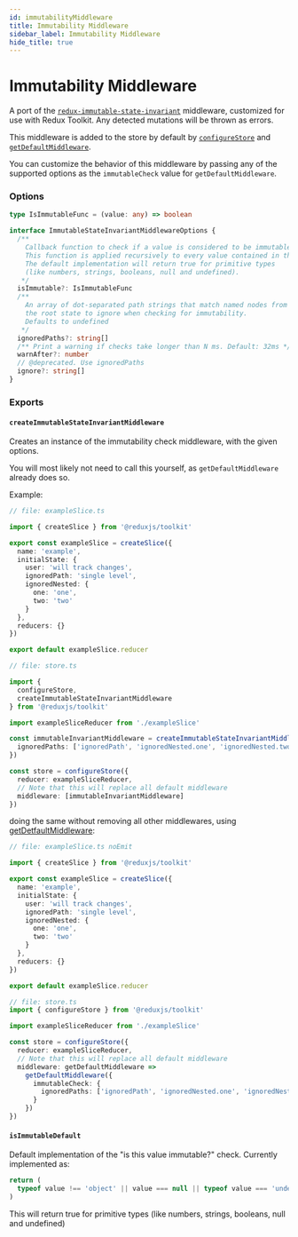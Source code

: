 ```yaml
---
id: immutabilityMiddleware
title: Immutability Middleware
sidebar_label: Immutability Middleware
hide_title: true
---
```


# Immutability Middleware

A port of the [`redux-immutable-state-invariant`](https://github.com/leoasis/redux-immutable-state-invariant) middleware, customized for use with Redux Toolkit. Any detected mutations will be thrown as errors.

This middleware is added to the store by default by [`configureStore`](./configureStore.mdx) and [`getDefaultMiddleware`](./getDefaultMiddleware.mdx).

You can customize the behavior of this middleware by passing any of the supported options as the `immutableCheck` value for `getDefaultMiddleware`.

### Options

```typescript
type IsImmutableFunc = (value: any) => boolean

interface ImmutableStateInvariantMiddlewareOptions {
  /**
    Callback function to check if a value is considered to be immutable.
    This function is applied recursively to every value contained in the state.
    The default implementation will return true for primitive types 
    (like numbers, strings, booleans, null and undefined).
   */
  isImmutable?: IsImmutableFunc
  /** 
    An array of dot-separated path strings that match named nodes from 
    the root state to ignore when checking for immutability.
    Defaults to undefined
   */
  ignoredPaths?: string[]
  /** Print a warning if checks take longer than N ms. Default: 32ms */
  warnAfter?: number
  // @deprecated. Use ignoredPaths
  ignore?: string[]
}
```

### Exports

#### `createImmutableStateInvariantMiddleware`

Creates an instance of the immutability check middleware, with the given options.

You will most likely not need to call this yourself, as `getDefaultMiddleware` already does so.

Example:

```typescript
// file: exampleSlice.ts

import { createSlice } from '@reduxjs/toolkit'

export const exampleSlice = createSlice({
  name: 'example',
  initialState: {
    user: 'will track changes',
    ignoredPath: 'single level',
    ignoredNested: {
      one: 'one',
      two: 'two'
    }
  },
  reducers: {}
})

export default exampleSlice.reducer

// file: store.ts

import {
  configureStore,
  createImmutableStateInvariantMiddleware
} from '@reduxjs/toolkit'

import exampleSliceReducer from './exampleSlice'

const immutableInvariantMiddleware = createImmutableStateInvariantMiddleware({
  ignoredPaths: ['ignoredPath', 'ignoredNested.one', 'ignoredNested.two']
})

const store = configureStore({
  reducer: exampleSliceReducer,
  // Note that this will replace all default middleware
  middleware: [immutableInvariantMiddleware]
})
```

doing the same without removing all other middlewares, using [getDetfaultMiddleware](./getDefaultMiddleware):

```typescript
// file: exampleSlice.ts noEmit

import { createSlice } from '@reduxjs/toolkit'

export const exampleSlice = createSlice({
  name: 'example',
  initialState: {
    user: 'will track changes',
    ignoredPath: 'single level',
    ignoredNested: {
      one: 'one',
      two: 'two'
    }
  },
  reducers: {}
})

export default exampleSlice.reducer

// file: store.ts
import { configureStore } from '@reduxjs/toolkit'

import exampleSliceReducer from './exampleSlice'

const store = configureStore({
  reducer: exampleSliceReducer,
  // Note that this will replace all default middleware
  middleware: getDefaultMiddleware =>
    getDefaultMiddleware({
      immutableCheck: {
        ignoredPaths: ['ignoredPath', 'ignoredNested.one', 'ignoredNested.two']
      }
    })
})
```

#### `isImmutableDefault`

Default implementation of the "is this value immutable?" check. Currently implemented as:

```javascript
return (
  typeof value !== 'object' || value === null || typeof value === 'undefined'
)
```

This will return true for primitive types \(like numbers, strings, booleans, null and undefined\)

